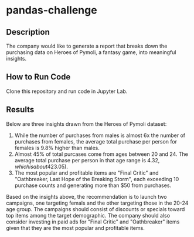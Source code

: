# pandas-challenge

## Description
The company would like to generate a report that breaks down the purchasing data on Heroes of Pymoli, a fantasy game, into meaningful insights. 

## How to Run Code
Clone this repository and run code in Jupyter Lab.

## Results
Below are three insights drawn from the Heroes of Pymoli dataset:

1. While the number of purchases from males is almost 6x the number of purchases from females, the average total purchase per person for females is 9.8% higher than males.
2. Almost 45% of total purcases come from ages between 20 and 24. The average total purchase per person in that age range is $4.32, which is about 42% higher than the average item purchase based on total revenue ($3.05).
3. The most popular and profitable items are "Final Critic" and "Oathbreaker, Last Hope of the Breaking Storm", each exceeding 10 purchase counts and generating more than $50 from purchases. 

Based on the insights above, the recommendation is to launch two campaigns, one targeting femals and the other targeting those in the 20-24 age group. The campaigns should consist of discounts or specials toward top items among the target demographic. The company should also consider investing in paid ads for "Final Critic" and "Oathbreaker" items given that they are the most popular and profitable items.
